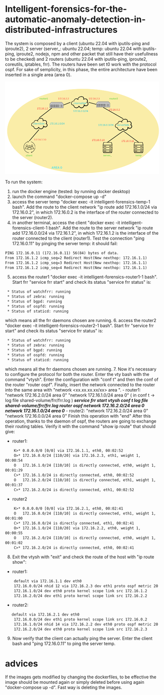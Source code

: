 # Intelligent-forensics-for-the-automatic-anomaly-detection-in-distributed-infrastructures

The system is composed by a client (ubuntu 22.04 with iputils-ping and iproute2), 2 server (server_: ubuntu 22.04; temp: ubuntu 22.04 with iputils-ping, iproute2, nodejs, npm and other packet that still have their usefullness to be checked) and 2 routers (ubuntu 22.04 with iputils-ping, iproute2, coreutils, iptables, frr).
The routers have been set t0 work with the protocol ospf. For sake of semplicity, in this phase, the entire architecture have been inserted in a single area (area 0).


![architecture](./images/architecture_temp2.png)

To run the system:
1. run the docker engine (tested: by running docker desktop)
2. launch the command "docker-compose up -d"
3. access the server temp "docker exec -it intelligent-forensics-temp-1 bash". Add the route to the client network "ip route add 172.16.1.0/24 via 172.16.0.2", in which 172.16.0.2 is the interface of the router connected to the server (router2).
4. in another terminal, access the client "docker exec -it intelligent-forensics-client-1 bash". Add the route to the server network "ip route add 172.16.0.0/24 via 172.16.1.2", in which 172.16.1.2 is the interface of the router connected to the client (router1). Test the connection "ping 172.16.0.11" by pinging the server temp: it should fail:
```console
PING 172.16.0.11 (172.16.0.11) 56(84) bytes of data.
From 172.16.1.2 icmp_seq=2 Redirect Host(New nexthop: 172.16.1.1)
From 172.16.1.2 icmp_seq=3 Redirect Host(New nexthop: 172.16.1.1)
From 172.16.1.2 icmp_seq=4 Redirect Host(New nexthop: 172.16.1.1)
```
5. access the router1 "docker exec -it intelligent-forensics-router1-1 bash". Start frr "service frr start" and check its status "service frr status" is:
```console
 * Status of watchfrr: running
 * Status of zebra: running
 * Status of bgpd: running
 * Status of ospfd: running
 * Status of staticd: running
```
which means all the frr daemons chosen are running.
6. access the router2 "docker exec -it intelligent-forensics-router2-1 bash". Start frr "service frr start" and check its status "service frr status" is:
```console
 * Status of watchfrr: running
 * Status of zebra: running
 * Status of bgpd: running
 * Status of ospfd: running
 * Status of staticd: running
```
which means all the frr daemons chosen are running.
7. Now it's necessary to configure the protocol for both the router. Enter the vty bash with the command "vtysh". Enter the configuration with "conf t" and then the conf of the router "router ospf". Finally, insert the network connected to the router into the same area with "network <xx.xx.xx.xx/xx> area <x>".
     - router1: "network 172.16.2.0/24 area 0" "network 172.16.1.0/24 area 0" ( in conf t -> log file shared-volume/frr/frr.log )
        ***service frr start
        vtysh
        conf t
        log file shared-volume/frr/frr.log
        router ospf 
        network 172.16.2.0/24 area 0
        network 172.16.1.0/24 area 0***
     - router2: "network 172.16.2.0/24 area 0" "network 172.16.0.0/24 area 0"
     Finish this operation with "end"
After this operation, thanks to the daemon of ospf, the routers are going to exchange their routing tables. Verify it with the command "show ip route" that should give:
- router1:
```console
    K>* 0.0.0.0/0 [0/0] via 172.16.1.1, eth0, 00:02:52
    O>* 172.16.0.0/24 [110/20] via 172.16.2.3, eth1, weight 1, 00:00:54
    O   172.16.1.0/24 [110/10] is directly connected, eth0, weight 1, 00:01:29
    C>* 172.16.1.0/24 is directly connected, eth0, 00:02:52
    O   172.16.2.0/24 [110/10] is directly connected, eth1, weight 1, 00:01:37
    C>* 172.16.2.0/24 is directly connected, eth1, 00:02:52
```

- router2

```console
    K>* 0.0.0.0/0 [0/0] via 172.16.2.1, eth0, 00:02:41
    O   172.16.0.0/24 [110/10] is directly connected, eth1, weight 1, 00:01:00
    C>* 172.16.0.0/24 is directly connected, eth1, 00:02:41
    O>* 172.16.1.0/24 [110/20] via 172.16.2.2, eth0, weight 1, 00:00:55
    O   172.16.2.0/24 [110/10] is directly connected, eth0, weight 1, 00:01:02
    C>* 172.16.2.0/24 is directly connected, eth0, 00:02:41
```
8. Exit the vtysh with "exit" and check the route of the host with "ip route show":
- router1:
```console
    default via 172.16.1.1 dev eth0
    172.16.0.0/24 nhid 12 via 172.16.2.3 dev eth1 proto ospf metric 20
    172.16.1.0/24 dev eth0 proto kernel scope link src 172.16.1.2
    172.16.2.0/24 dev eth1 proto kernel scope link src 172.16.2.2
``` 
- router2:
```console
   default via 172.16.2.1 dev eth0
    172.16.0.0/24 dev eth1 proto kernel scope link src 172.16.0.2
    172.16.1.0/24 nhid 14 via 172.16.2.2 dev eth0 proto ospf metric 20
    172.16.2.0/24 dev eth0 proto kernel scope link src 172.16.2.3
```  
9. Now verify that the client can actually ping the server. Enter the client bash and "ping 172.16.0.11" to ping the server temp.


# advices
If the images gets modified by changing the dockerfiles, to be effective the image should be mounted again or simply deleted before using again "docker-compose up -d". Fast way is deleting the images.